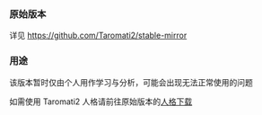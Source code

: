 ﻿### 原始版本

详见 https://github.com/Taromati2/stable-mirror

### 用途

该版本暂时仅由个人用作学习与分析，可能会出现无法正常使用的问题

如需使用 Taromati2 人格请前往原始版本的[人格下载](https://github.com/Taromati2/package-factory/releases)
